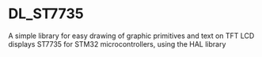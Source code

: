 # DL_ST7735
 A simple library for easy drawing of graphic primitives and text on TFT LCD displays ST7735 for STM32 microcontrollers, using the HAL library
